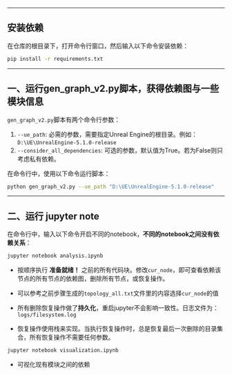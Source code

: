 
---

## 安装依赖

在仓库的根目录下，打开命令行窗口，然后输入以下命令安装依赖：

```bash
pip install -r requirements.txt
```
---
## 一、运行gen_graph_v2.py脚本，获得依赖图与一些模块信息

`gen_graph_v2.py`脚本有两个命令行参数：

1. `--ue_path`: 必需的参数，需要指定Unreal Engine的根目录。例如：`D:\UE\UnrealEngine-5.1.0-release`
2. `--consider_all_dependencies`: 可选的参数，默认值为True。若为False则只考虑私有依赖。

在命令行中，使用以下命令运行脚本：

```bash
python gen_graph_v2.py --ue_path "D:\UE\UnrealEngine-5.1.0-release"
```

---
## 二、运行 jupyter note

在命令行中，输入以下命令开启不同的notebook，**不同的notebook之间没有依赖关系**：

```bash
jupyter notebook analysis.ipynb
```
- 按顺序执行 **准备就绪！** 之前的所有代码块。修改`cur_node`，即可查看依赖该节点的所有节点的依赖图，删除所有节点，或恢复操作。

- 可以参考之前步骤生成的`topology_all.txt`文件里的内容选择`cur_node`的值

- 所有删除恢复操作做了**持久化**，重启jupyter不会影响一致性。日志文件为：`logs/filesystem.log`

- 恢复操作使用栈来实现。当执行恢复操作时，总是恢复最后一次删除的目录集合，所有恢复操作不需要任何参数。

```bash
jupyter notebook visualization.ipynb
```
- 可视化现有模块之间的依赖


